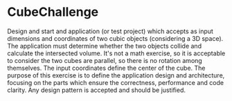 # CubeChallenge

Design and start and application (or test project) which accepts as input dimensions
and coordinates of two cubic objects (considering a 3D space). The application must determine
whether the two objects collide and calculate the intersected volume.
It's not a math exercise, so it is acceptable to consider the two cubes are parallel, so
there is no rotation among themselves.
The input coordinates define the center of the cube.
The purpose of this exercise is to define the application design and architecture,
focusing on the parts which ensure the correctness, performance and code clarity. Any design
pattern is accepted and should be justified.
